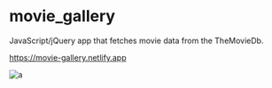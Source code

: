 # movie_gallery

JavaScript/jQuery app that fetches movie data from the TheMovieDb.

<a href=" https://movie-gallery.netlify.app"> https://movie-gallery.netlify.app <a> <br>


![a](https://user-images.githubusercontent.com/59448862/96346618-6b40f700-10a5-11eb-8c5d-eae221b39768.PNG)
